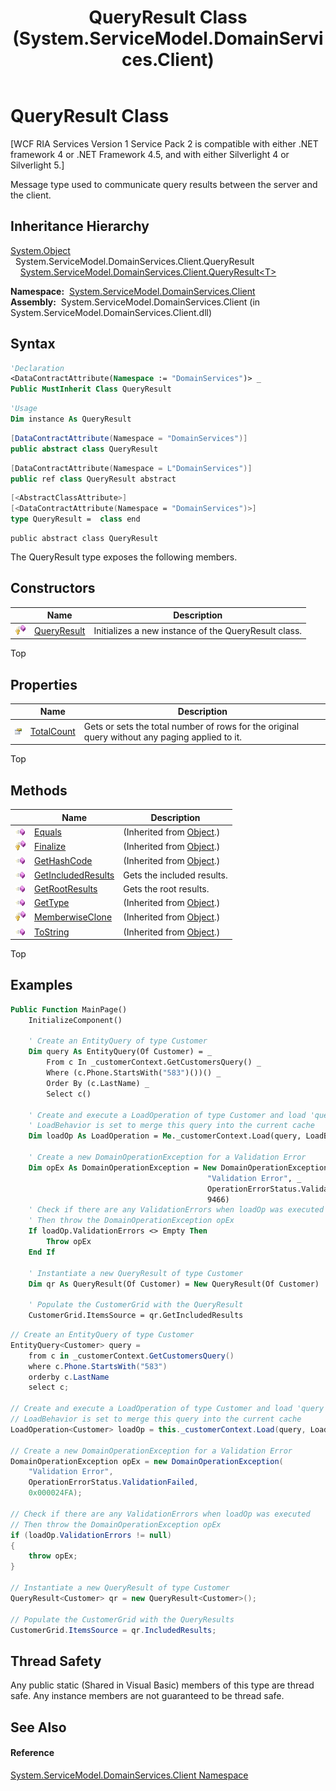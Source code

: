 ﻿---
title: QueryResult Class (System.ServiceModel.DomainServices.Client)
TOCTitle: QueryResult Class
ms:assetid: T:System.ServiceModel.DomainServices.Client.QueryResult
ms:mtpsurl: https://msdn.microsoft.com/en-us/library/system.servicemodel.domainservices.client.queryresult(v=VS.91)
ms:contentKeyID: 28755613
ms.date: 01/27/2012
mtps_version: v=VS.91
f1_keywords:
- System.ServiceModel.DomainServices.Client.QueryResult
dev_langs:
- CSharp
- JScript
- VB
- FSharp
- c++
api_location:
- System.ServiceModel.DomainServices.Client.dll
api_name:
- System.ServiceModel.DomainServices.Client.QueryResult
api_type:
- Managed
topic_type:
- apiref
- kbSyntax
product_family_name: VS
ROBOTS: INDEX,FOLLOW
---

# QueryResult Class

\[WCF RIA Services Version 1 Service Pack 2 is compatible with either .NET framework 4 or .NET Framework 4.5, and with either Silverlight 4 or Silverlight 5.\]

Message type used to communicate query results between the server and the client.

## Inheritance Hierarchy

[System.Object](https://msdn.microsoft.com/en-us/library/e5kfa45b)  
  System.ServiceModel.DomainServices.Client.QueryResult  
    [System.ServiceModel.DomainServices.Client.QueryResult\<T\>](ff423034\(v=vs.91\).md)  

**Namespace:**  [System.ServiceModel.DomainServices.Client](ff422479\(v=vs.91\).md)  
**Assembly:**  System.ServiceModel.DomainServices.Client (in System.ServiceModel.DomainServices.Client.dll)

## Syntax

``` vb
'Declaration
<DataContractAttribute(Namespace := "DomainServices")> _
Public MustInherit Class QueryResult
```

``` vb
'Usage
Dim instance As QueryResult
```

``` csharp
[DataContractAttribute(Namespace = "DomainServices")]
public abstract class QueryResult
```

``` c++
[DataContractAttribute(Namespace = L"DomainServices")]
public ref class QueryResult abstract
```

``` fsharp
[<AbstractClassAttribute>]
[<DataContractAttribute(Namespace = "DomainServices")>]
type QueryResult =  class end
```

``` jscript
public abstract class QueryResult
```

The QueryResult type exposes the following members.

## Constructors

<table>
<thead>
<tr class="header">
<th> </th>
<th>Name</th>
<th>Description</th>
</tr>
</thead>
<tbody>
<tr class="odd">
<td><img src="images\Ff422600.protmethod(en-us,VS.91).gif" title="Protected method" alt="Protected method" /></td>
<td><a href="ff422522(v=vs.91).md">QueryResult</a></td>
<td>Initializes a new instance of the QueryResult class.</td>
</tr>
</tbody>
</table>

Top

## Properties

<table>
<thead>
<tr class="header">
<th> </th>
<th>Name</th>
<th>Description</th>
</tr>
</thead>
<tbody>
<tr class="odd">
<td><img src="images\Ff422600.pubproperty(en-us,VS.91).gif" title="Public property" alt="Public property" /></td>
<td><a href="ff422193(v=vs.91).md">TotalCount</a></td>
<td>Gets or sets the total number of rows for the original query without any paging applied to it.</td>
</tr>
</tbody>
</table>

Top

## Methods

<table>
<thead>
<tr class="header">
<th> </th>
<th>Name</th>
<th>Description</th>
</tr>
</thead>
<tbody>
<tr class="odd">
<td><img src="images\Ff423329.pubmethod(en-us,VS.91).gif" title="Public method" alt="Public method" /></td>
<td><a href="https://docs.microsoft.com/en-us/dotnet/api/system.object.equals?redirectedfrom=MSDN#System_Object_Equals_System_Object_">Equals</a></td>
<td>(Inherited from <a href="https://msdn.microsoft.com/en-us/library/e5kfa45b">Object</a>.)</td>
</tr>
<tr class="even">
<td><img src="images\Ff422600.protmethod(en-us,VS.91).gif" title="Protected method" alt="Protected method" /></td>
<td><a href="https://msdn.microsoft.com/en-us/library/4k87zsw7">Finalize</a></td>
<td>(Inherited from <a href="https://msdn.microsoft.com/en-us/library/e5kfa45b">Object</a>.)</td>
</tr>
<tr class="odd">
<td><img src="images\Ff423329.pubmethod(en-us,VS.91).gif" title="Public method" alt="Public method" /></td>
<td><a href="https://msdn.microsoft.com/en-us/library/zdee4b3y">GetHashCode</a></td>
<td>(Inherited from <a href="https://msdn.microsoft.com/en-us/library/e5kfa45b">Object</a>.)</td>
</tr>
<tr class="even">
<td><img src="images\Ff423329.pubmethod(en-us,VS.91).gif" title="Public method" alt="Public method" /></td>
<td><a href="ff422371(v=vs.91).md">GetIncludedResults</a></td>
<td>Gets the included results.</td>
</tr>
<tr class="odd">
<td><img src="images\Ff423329.pubmethod(en-us,VS.91).gif" title="Public method" alt="Public method" /></td>
<td><a href="ff422585(v=vs.91).md">GetRootResults</a></td>
<td>Gets the root results.</td>
</tr>
<tr class="even">
<td><img src="images\Ff423329.pubmethod(en-us,VS.91).gif" title="Public method" alt="Public method" /></td>
<td><a href="https://msdn.microsoft.com/en-us/library/dfwy45w9">GetType</a></td>
<td>(Inherited from <a href="https://msdn.microsoft.com/en-us/library/e5kfa45b">Object</a>.)</td>
</tr>
<tr class="odd">
<td><img src="images\Ff422600.protmethod(en-us,VS.91).gif" title="Protected method" alt="Protected method" /></td>
<td><a href="https://msdn.microsoft.com/en-us/library/57ctke0a">MemberwiseClone</a></td>
<td>(Inherited from <a href="https://msdn.microsoft.com/en-us/library/e5kfa45b">Object</a>.)</td>
</tr>
<tr class="even">
<td><img src="images\Ff423329.pubmethod(en-us,VS.91).gif" title="Public method" alt="Public method" /></td>
<td><a href="https://msdn.microsoft.com/en-us/library/7bxwbwt2">ToString</a></td>
<td>(Inherited from <a href="https://msdn.microsoft.com/en-us/library/e5kfa45b">Object</a>.)</td>
</tr>
</tbody>
</table>

Top

## Examples

``` vb
Public Function MainPage()
    InitializeComponent()

    ' Create an EntityQuery of type Customer
    Dim query As EntityQuery(Of Customer) = _
        From c In _customerContext.GetCustomersQuery() _
        Where (c.Phone.StartsWith("583")())() _
        Order By (c.LastName) _
        Select c()

    ' Create and execute a LoadOperation of type Customer and load 'query'
    ' LoadBehavior is set to merge this query into the current cache
    Dim loadOp As LoadOperation = Me._customerContext.Load(query, LoadBehavior.MergeIntoCurrent, False)

    ' Create a new DomainOperationException for a Validation Error
    Dim opEx As DomainOperationException = New DomainOperationException( _
                                            "Validation Error", _
                                            OperationErrorStatus.ValidationError, _
                                            9466)
    ' Check if there are any ValidationErrors when loadOp was executed
    ' Then throw the DomainOperationException opEx
    If loadOp.ValidationErrors <> Empty Then
        Throw opEx
    End If

    ' Instantiate a new QueryResult of type Customer
    Dim qr As QueryResult(Of Customer) = New QueryResult(Of Customer)

    ' Populate the CustomerGrid with the QueryResult
    CustomerGrid.ItemsSource = qr.GetIncludedResults
```

``` csharp
// Create an EntityQuery of type Customer
EntityQuery<Customer> query =
    from c in _customerContext.GetCustomersQuery()
    where c.Phone.StartsWith("583")
    orderby c.LastName
    select c;

// Create and execute a LoadOperation of type Customer and load 'query'
// LoadBehavior is set to merge this query into the current cache
LoadOperation<Customer> loadOp = this._customerContext.Load(query, LoadBehavior.MergeIntoCurrent, false);

// Create a new DomainOperationException for a Validation Error
DomainOperationException opEx = new DomainOperationException(
    "Validation Error",
    OperationErrorStatus.ValidationFailed,
    0x000024FA);

// Check if there are any ValidationErrors when loadOp was executed
// Then throw the DomainOperationException opEx
if (loadOp.ValidationErrors != null)
{
    throw opEx;
}

// Instantiate a new QueryResult of type Customer
QueryResult<Customer> qr = new QueryResult<Customer>();

// Populate the CustomerGrid with the QueryResults
CustomerGrid.ItemsSource = qr.IncludedResults;
```

## Thread Safety

Any public static (Shared in Visual Basic) members of this type are thread safe. Any instance members are not guaranteed to be thread safe.

## See Also

#### Reference

[System.ServiceModel.DomainServices.Client Namespace](ff422479\(v=vs.91\).md)

